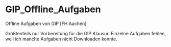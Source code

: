 # GIP_Offline_Aufgaben
Offline Aufgaben von GIP [FH Aachen]

Größtenteils nur Vorbereitung für die GIP Klausur. Einzelne Aufgaben fehlen, weil ich manche Aufgaben nicht Downloaden konnte.
